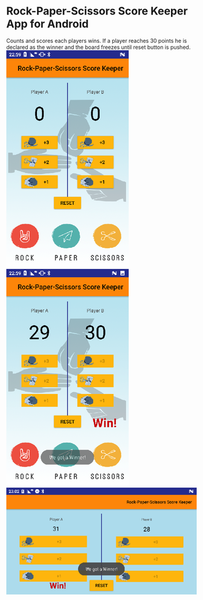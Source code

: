 # Rock-Paper-Scissors Score Keeper App for Android
Counts and scores each players wins.
If a player reaches 30 points he is declared as the winner and the board freezes until reset button is pushed.
![Screenshot](Screenshot_20180124-225947.png)        ![Screenshot](Screenshot_20180124-225956.png)![Screenshot](Screenshot_20180124-230255.png)
